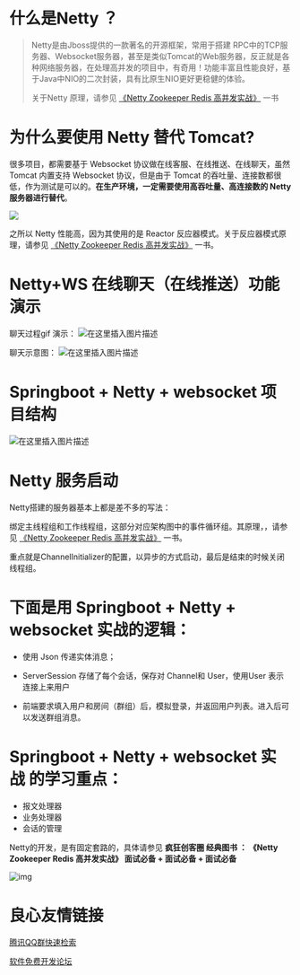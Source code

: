 
# 什么是Netty ？

> Netty是由Jboss提供的一款著名的开源框架，常用于搭建 RPC中的TCP服务器、Websocket服务器，甚至是类似Tomcat的Web服务器，反正就是各种网络服务器，在处理高并发的项目中，有奇用！功能丰富且性能良好，基于Java中NIO的二次封装，具有比原生NIO更好更稳健的体验。
>
> 关于Netty 原理，请参见 [《Netty Zookeeper Redis 高并发实战》](http://u.720life.cn/g/3e44a884c1d792dd0ec1ac531ed36da9d7113c22c3f25a135cc4f28475029a4715990df68b3010522431f6809719faaf6a6de4fbdf8e9c7d237b89e29ae55e2b)   一书



# 为什么要使用 Netty 替代 Tomcat?

很多项目，都需要基于  Websocket 协议做在线客服、在线推送、在线聊天，虽然 Tomcat 内置支持  Websocket  协议，但是由于 Tomcat  的吞吐量、连接数都很低，作为测试是可以的。**在生产环境，一定需要使用高吞吐量、高连接数的 Netty 服务器进行替代**。



![](https://imgconvert.csdnimg.cn/aHR0cHM6Ly9pbWcyMDE4LmNuYmxvZ3MuY29tL2Jsb2cvMTQ4NTM5OC8yMDE4MTAvMTQ4NTM5OC0yMDE4MTAyMjIzMjIxODIzMi0zODAxNzM3OC5qcGc?x-oss-process=image/format,png)

之所以 Netty 性能高，因为其使用的是 Reactor 反应器模式。关于反应器模式原理，请参见 [《Netty Zookeeper Redis 高并发实战》](http://u.720life.cn/g/3e44a884c1d792dd0ec1ac531ed36da9d7113c22c3f25a135cc4f28475029a4715990df68b3010522431f6809719faaf6a6de4fbdf8e9c7d237b89e29ae55e2b)   一书。



# Netty+WS 在线聊天（在线推送）功能演示

聊天过程gif 演示：
![在这里插入图片描述](https://img-blog.csdnimg.cn/20200421184539870.gif#pic_center)



聊天示意图：
![在这里插入图片描述](https://img-blog.csdnimg.cn/20200421184453380.png?x-oss-process=image/watermark,type_ZmFuZ3poZW5naGVpdGk,shadow_10,text_aHR0cHM6Ly9ibG9nLmNzZG4ubmV0L2NyYXp5bWFrZXJjaXJjbGU=,size_16,color_FFFFFF,t_70#pic_center)





# Springboot + Netty + websocket 项目结构
![在这里插入图片描述](https://img-blog.csdnimg.cn/20200421184655623.png?x-oss-process=image/watermark,type_ZmFuZ3poZW5naGVpdGk,shadow_10,text_aHR0cHM6Ly9ibG9nLmNzZG4ubmV0L2NyYXp5bWFrZXJjaXJjbGU=,size_16,color_FFFFFF,t_70#pic_center)


# Netty  服务启动

Netty搭建的服务器基本上都是差不多的写法：

绑定主线程组和工作线程组，这部分对应架构图中的事件循环组。其原理，，请参见 [《Netty Zookeeper Redis 高并发实战》](http://u.720life.cn/g/3e44a884c1d792dd0ec1ac531ed36da9d7113c22c3f25a135cc4f28475029a4715990df68b3010522431f6809719faaf6a6de4fbdf8e9c7d237b89e29ae55e2b)   一书。

重点就是ChannelInitializer的配置，以异步的方式启动，最后是结束的时候关闭线程组。

# 下面是用 Springboot + Netty + websocket  实战的逻辑：

- 使用 Json  传递实体消息；

- ServerSession 存储了每个会话，保存对 Channel和 User，使用User 表示连接上来用户

- 前端要求填入用户和房间（群组）后，模拟登录，并返回用户列表。进入后可以发送群组消息。

  

# Springboot + Netty + websocket  实战  的学习重点：

- 报文处理器
- 业务处理器
- 会话的管理

Netty的开发，是有固定套路的，具体请参见 **疯狂创客圈   经典图书 ： 《Netty Zookeeper Redis 高并发实战》   面试必备 +  面试必备 + 面试必备**  

![img](https://imgconvert.csdnimg.cn/aHR0cHM6Ly9maWxlcy5jbmJsb2dzLmNvbS9maWxlcy9jcmF6eW1ha2VyY2lyY2xlL2Jvb2sxLmdpZg)



 # 良心友情链接

[腾讯QQ群快速检索](http://u.720life.cn/s/8cf73f7c)

[软件免费开发论坛](http://u.720life.cn/s/bbb01dc0)